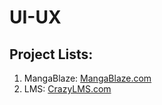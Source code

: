 # UI-UX

## Project Lists:

1. MangaBlaze: <a href="https://www.figma.com/proto/cn6n2IC5dZzRApTvvYLuZ9/MangaBlaze?node-id=0-1&t=MlcPs0sc9OXsnrBo-1">MangaBlaze.com </a>
2. LMS: <a href="https://www.figma.com/proto/GQCkzVieNOG0RVUKyN49RR/LMS?node-id=3-4&t=p1ciQujpL0g1tuL2-1"> CrazyLMS.com </a>
